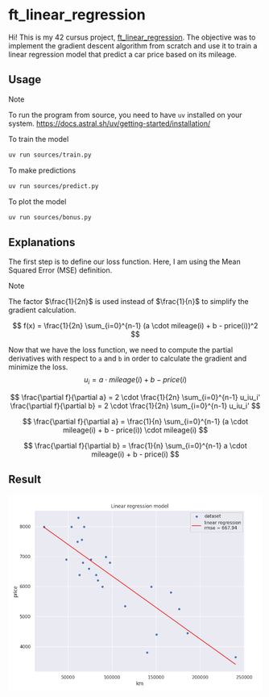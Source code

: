 # ft_linear_regression

Hi! This is my 42 cursus project, [ft_linear_regression](assets/subject.pdf).
The objective was to implement the gradient descent algorithm from scratch and use it to train a linear regression model that predict a car price based on its mileage.

## Usage

> [!NOTE]
> To run the program from source, you need to have `uv` installed on your system.
> https://docs.astral.sh/uv/getting-started/installation/

To train the model
```bash
uv run sources/train.py
```

To make predictions
```bash
uv run sources/predict.py
```

To plot the model
```bash
uv run sources/bonus.py
```

## Explanations

The first step is to define our loss function. Here, I am using the Mean Squared Error (MSE) definition.

> [!NOTE]
> The factor $\frac{1}{2n}$ is used instead of $\frac{1}{n}$ to simplify the gradient calculation.

$$
f(x) = \frac{1}{2n} \sum_{i=0}^{n-1} (a \cdot mileage(i) + b - price(i))^2
$$

Now that we have the loss function, we need to compute the partial derivatives with respect to `a` and `b` in order to calculate the gradient and minimize the loss.
$$
u_i = a \cdot mileage(i) + b - price(i)
$$

$$
\frac{\partial f}{\partial a} = 2 \cdot \frac{1}{2n} \sum_{i=0}^{n-1} u_iu_i'
\frac{\partial f}{\partial b} = 2 \cdot \frac{1}{2n} \sum_{i=0}^{n-1} u_iu_i'
$$

$$
\frac{\partial f}{\partial a} = \frac{1}{n} \sum_{i=0}^{n-1} (a \cdot mileage(i) + b - price(i)) \cdot mileage(i)
$$

$$
\frac{\partial f}{\partial b} = \frac{1}{n} \sum_{i=0}^{n-1} a \cdot mileage(i) + b - price(i)
$$

## Result

![Result](assets/result.png)
